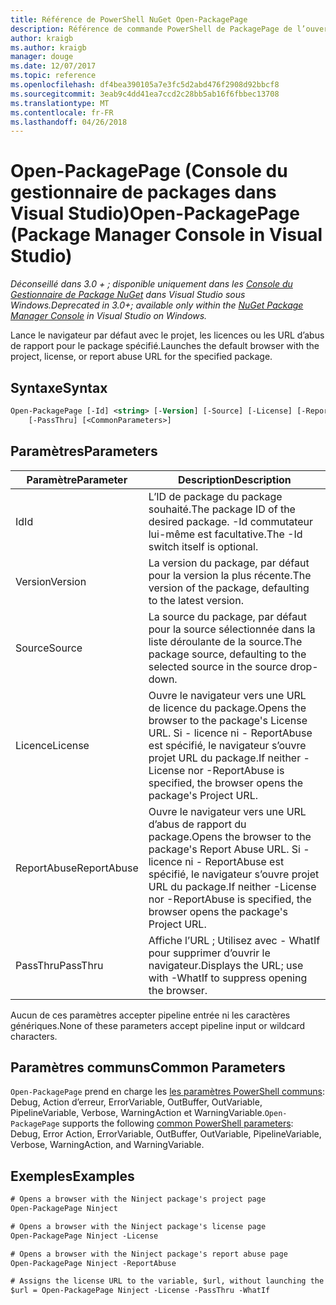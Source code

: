 ```yaml
---
title: Référence de PowerShell NuGet Open-PackagePage
description: Référence de commande PowerShell de PackagePage de l’ouverture de la Console du Gestionnaire de Package NuGet dans Visual Studio.
author: kraigb
ms.author: kraigb
manager: douge
ms.date: 12/07/2017
ms.topic: reference
ms.openlocfilehash: df4bea390105a7e3fc5d2abd476f2908d92bbcf8
ms.sourcegitcommit: 3eab9c4dd41ea7ccd2c28bb5ab16f6fbbec13708
ms.translationtype: MT
ms.contentlocale: fr-FR
ms.lasthandoff: 04/26/2018
---
```

# <a name="open-packagepage-package-manager-console-in-visual-studio"></a><span data-ttu-id="747fa-103">Open-PackagePage (Console du gestionnaire de packages dans Visual Studio)</span><span class="sxs-lookup"><span data-stu-id="747fa-103">Open-PackagePage (Package Manager Console in Visual Studio)</span></span>

<span data-ttu-id="747fa-104">*Déconseillé dans 3.0 + ; disponible uniquement dans les [Console du Gestionnaire de Package NuGet](package-manager-console.md) dans Visual Studio sous Windows.*</span><span class="sxs-lookup"><span data-stu-id="747fa-104">*Deprecated in 3.0+; available only within the [NuGet Package Manager Console](package-manager-console.md) in Visual Studio on Windows.*</span></span>

<span data-ttu-id="747fa-105">Lance le navigateur par défaut avec le projet, les licences ou les URL d’abus de rapport pour le package spécifié.</span><span class="sxs-lookup"><span data-stu-id="747fa-105">Launches the default browser with the project, license, or report abuse URL for the specified package.</span></span>

## <a name="syntax"></a><span data-ttu-id="747fa-106">Syntaxe</span><span class="sxs-lookup"><span data-stu-id="747fa-106">Syntax</span></span>

```ps
Open-PackagePage [-Id] <string> [-Version] [-Source] [-License] [-ReportAbuse]
    [-PassThru] [<CommonParameters>]
```

## <a name="parameters"></a><span data-ttu-id="747fa-107">Paramètres</span><span class="sxs-lookup"><span data-stu-id="747fa-107">Parameters</span></span>

| <span data-ttu-id="747fa-108">Paramètre</span><span class="sxs-lookup"><span data-stu-id="747fa-108">Parameter</span></span> | <span data-ttu-id="747fa-109">Description</span><span class="sxs-lookup"><span data-stu-id="747fa-109">Description</span></span> |
| --- | --- |
| <span data-ttu-id="747fa-110">Id</span><span class="sxs-lookup"><span data-stu-id="747fa-110">Id</span></span> | <span data-ttu-id="747fa-111">L’ID de package du package souhaité.</span><span class="sxs-lookup"><span data-stu-id="747fa-111">The package ID of the desired package.</span></span> <span data-ttu-id="747fa-112">-Id commutateur lui-même est facultative.</span><span class="sxs-lookup"><span data-stu-id="747fa-112">The -Id switch itself is optional.</span></span> |
| <span data-ttu-id="747fa-113">Version</span><span class="sxs-lookup"><span data-stu-id="747fa-113">Version</span></span> | <span data-ttu-id="747fa-114">La version du package, par défaut pour la version la plus récente.</span><span class="sxs-lookup"><span data-stu-id="747fa-114">The version of the package, defaulting to the latest version.</span></span> |
| <span data-ttu-id="747fa-115">Source</span><span class="sxs-lookup"><span data-stu-id="747fa-115">Source</span></span> | <span data-ttu-id="747fa-116">La source du package, par défaut pour la source sélectionnée dans la liste déroulante de la source.</span><span class="sxs-lookup"><span data-stu-id="747fa-116">The package source, defaulting to the selected source in the source drop-down.</span></span> |
| <span data-ttu-id="747fa-117">Licence</span><span class="sxs-lookup"><span data-stu-id="747fa-117">License</span></span> | <span data-ttu-id="747fa-118">Ouvre le navigateur vers une URL de licence du package.</span><span class="sxs-lookup"><span data-stu-id="747fa-118">Opens the browser to the package's License URL.</span></span> <span data-ttu-id="747fa-119">Si - licence ni - ReportAbuse est spécifié, le navigateur s’ouvre projet URL du package.</span><span class="sxs-lookup"><span data-stu-id="747fa-119">If neither -License nor -ReportAbuse is specified, the browser opens the package's Project URL.</span></span> |
| <span data-ttu-id="747fa-120">ReportAbuse</span><span class="sxs-lookup"><span data-stu-id="747fa-120">ReportAbuse</span></span> | <span data-ttu-id="747fa-121">Ouvre le navigateur vers une URL d’abus de rapport du package.</span><span class="sxs-lookup"><span data-stu-id="747fa-121">Opens the browser to the package's Report Abuse URL.</span></span> <span data-ttu-id="747fa-122">Si - licence ni - ReportAbuse est spécifié, le navigateur s’ouvre projet URL du package.</span><span class="sxs-lookup"><span data-stu-id="747fa-122">If neither -License nor -ReportAbuse is specified, the browser opens the package's Project URL.</span></span> |
| <span data-ttu-id="747fa-123">PassThru</span><span class="sxs-lookup"><span data-stu-id="747fa-123">PassThru</span></span> | <span data-ttu-id="747fa-124">Affiche l’URL ; Utilisez avec - WhatIf pour supprimer d’ouvrir le navigateur.</span><span class="sxs-lookup"><span data-stu-id="747fa-124">Displays the URL; use with -WhatIf to suppress opening the browser.</span></span> |

<span data-ttu-id="747fa-125">Aucun de ces paramètres accepter pipeline entrée ni les caractères génériques.</span><span class="sxs-lookup"><span data-stu-id="747fa-125">None of these parameters accept pipeline input or wildcard characters.</span></span>

## <a name="common-parameters"></a><span data-ttu-id="747fa-126">Paramètres communs</span><span class="sxs-lookup"><span data-stu-id="747fa-126">Common Parameters</span></span>

<span data-ttu-id="747fa-127">`Open-PackagePage` prend en charge les [les paramètres PowerShell communs](http://go.microsoft.com/fwlink/?LinkID=113216): Debug, Action d’erreur, ErrorVariable, OutBuffer, OutVariable, PipelineVariable, Verbose, WarningAction et WarningVariable.</span><span class="sxs-lookup"><span data-stu-id="747fa-127">`Open-PackagePage` supports the following [common PowerShell parameters](http://go.microsoft.com/fwlink/?LinkID=113216): Debug, Error Action, ErrorVariable, OutBuffer, OutVariable, PipelineVariable, Verbose, WarningAction, and WarningVariable.</span></span>

## <a name="examples"></a><span data-ttu-id="747fa-128">Exemples</span><span class="sxs-lookup"><span data-stu-id="747fa-128">Examples</span></span>

```ps
# Opens a browser with the Ninject package's project page
Open-PackagePage Ninject

# Opens a browser with the Ninject package's license page
Open-PackagePage Ninject -License

# Opens a browser with the Ninject package's report abuse page  
Open-PackagePage Ninject -ReportAbuse

# Assigns the license URL to the variable, $url, without launching the browser
$url = Open-PackagePage Ninject -License -PassThru -WhatIf
```